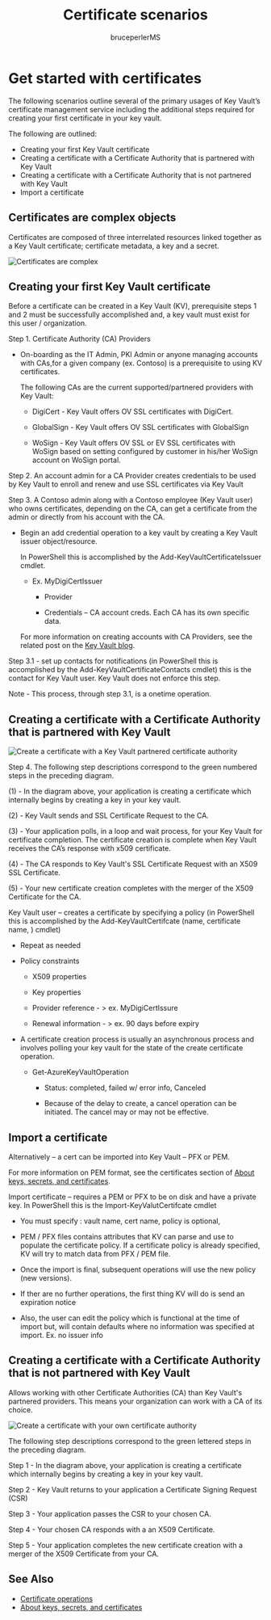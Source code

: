 ﻿---
title: "Certificate scenarios"
ms.custom: ""
ms.date: "2016-10-13"
ms.prod: "azure"
ms.reviewer: ""
ms.service: "key-vault"
ms.suite: ""
ms.tgt_pltfrm: ""
ms.topic: "reference"
applies_to:
  - "Azure Key Vault"
ms.assetid: a788b958-3acb-4bb6-9c94-4776852aeea1
caps.latest.revision: 16
author: "bruceperlerMS"
ms.author: "bruceper"
manager: "mbaldwin"
---
# Get started with certificates
The following scenarios outline several of the primary usages of Key Vault’s certificate management service including the additional steps required for creating your first certificate in your key vault. 

The following are outlined:
- Creating your first Key Vault certificate
- Creating a certificate with a Certificate Authority that is partnered with Key Vault
- Creating a certificate with a Certificate Authority that is not partnered with Key Vault
- Import a certificate

## Certificates are complex objects
Certificates are composed of three interrelated resources linked together as a Key Vault certificate; certificate metadata, a key and a secret.


![Certificates are complex](./media/azure-key-vualt.png)


## Creating your first Key Vault certificate  
 Before a certificate can be created in a Key Vault (KV), prerequisite steps 1 and 2 must be successfully accomplished and, a key vault must exist for this user / organization.  

Step 1.  Certificate Authority (CA) Providers  

-   On-boarding as the IT Admin, PKI Admin or anyone managing accounts with CAs,for a given company (ex. Contoso)  is a prerequisite to using KV certificates.  

    The following CAs are the current supported/partnered providers with Key Vault:  

    -   DigiCert - Key Vault offers OV SSL certificates with DigiCert.  

    -   GlobalSign - Key Vault offers OV SSL certificates with GlobalSign  

    -   WoSign - Key Vault offers OV SSL or EV SSL certificates with WoSign based on setting configured by customer in his/her WoSign account on WoSign portal.  

Step 2.  An account admin for a CA Provider creates credentials  to be used by Key Vault to enroll and renew and use SSL certificates via Key Vault  

Step 3.  A Contoso admin along with a Contoso employee (Key Vault user) who owns certificates, depending on the CA, can get a certificate from the admin or directly from his account with the CA.  

-   Begin an add credential operation to a key vault by creating a Key Vault issuer object/resource.  

      In PowerShell this is accomplished by the Add-KeyVaultCertificateIssuer cmdlet.  

    -   Ex. MyDigiCertIssuer  

        -   Provider  

        -   Credentials – CA account creds. Each CA has its own specific data.  

     For more information on creating accounts with CA Providers, see the related post on the [Key Vault blog](http://aka.ms/kvcertsblog).  

Step 3.1 - set up contacts for notifications (in PowerShell this is accomplished by the Add-KeyVaultCertificateContacts cmdlet) this is the contact for Key Vault user. Key Vault does not enforce this step.  

Note - This process, through step 3.1, is a onetime operation.  

## Creating a certificate with a Certificate Authority that is partnered with Key Vault

![Create a certificate with a Key Vault partnered certificate authority](./media/certificate-authority-2.png)

Step 4.
The following step descriptions correspond to the green numbered steps in the preceding diagram.  

  (1) - In the diagram above, your application is creating a certificate which internally begins by creating a key in your key vault.  

  (2) - Key Vault sends and SSL Certificate Request to the CA.  

  (3) - Your application polls, in a loop and wait process, for  your  Key Vault for certificate completion. The certificate creation is complete when Key Vault receives the CA’s response with x509 certificate.  

  (4) - The CA responds to Key Vault's SSL Certificate Request with an X509 SSL Certificate.  

  (5) - Your new certificate creation completes with the merger of the X509 Certificate for the CA.  

  Key Vault user – creates a certificate by specifying a policy  (in PowerShell this is accomplished by the Add-KeyVaultCertifcate (name, certificate name, )  cmdlet)  

  -   Repeat as needed  

  -   Policy constraints  

      -   X509 properties  

      -   Key properties  

      -   Provider reference - > ex. MyDigiCertIssure  

      -   Renewal information - > ex. 90 days before expiry  

  -   A certificate creation process is usually an asynchronous process and involves polling your key vault for the state of the create certificate operation.  

      -   Get-AzureKeyVaultOperation  

            -   Status: completed, failed w/ error info, Canceled  

            -   Because of the delay to create, a cancel operation can be initiated. The cancel may or may not be effective.  

## Import a certificate  
 Alternatively – a cert can be imported into Key Vault – PFX or PEM.  

 For more information on PEM format, see the certificates section of [About keys, secrets, and certificates](about-keys--secrets-and-certificates.md).  

 Import certificate – requires a PEM or PFX to be on disk and have a private key. In PowerShell this is the Import-KeyValutCertifcate cmdlet

-   You must specify : vault name, cert name, policy is optional,  

-   PEM / PFX files contains attributes that KV can parse and use to populate the certificate policy. If a certificate policy is already specified, KV will try to match data from PFX  / PEM file.  

-   Once the import is final, subsequent operations will use the new policy (new versions).  

-   If ther are no further operations, the first thing KV will do is send an expiration notice  

-   Also, the user can edit the policy which is functional at the time of import but, will contain defaults where no information was specified at import. Ex. no issuer info  

## Creating a certificate with a Certificate Authority that is not partnered with Key Vault  
 Allows working with other Certificate Authorities (CA) than Key Vault's partnered providers. This means your organization can work with a CA of its choice.  



![Create a certificate with your own certificate authority](./media/certificate-authority-1.png)  

 The following step descriptions correspond to the green lettered steps in the preceding diagram.  

  Step 1 - In the diagram above, your application is creating a certificate which internally begins by creating a key in your key vault.  

  Step 2 - Key Vault returns to your application  a Certificate Signing Request (CSR)  

  Step 3 - Your application passes the CSR to your chosen CA.  

  Step 4 - Your chosen CA responds with a an X509 Certificate.  

  Step 5 - Your application completes the new certificate creation with a merger of the X509 Certificate from your CA.

## See Also
- [Certificate operations](certificate-operations.md)
- [About keys, secrets, and certificates](about-keys--secrets-and-certificates.md)
